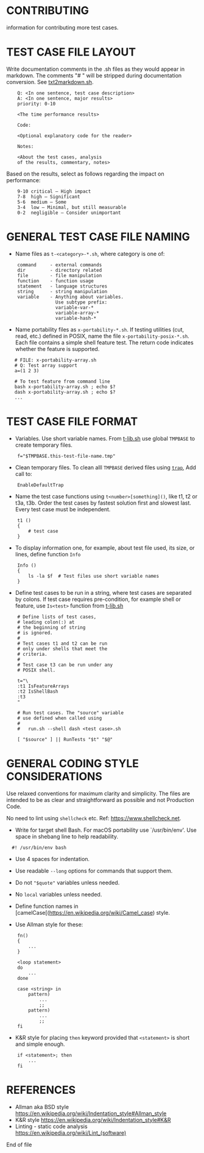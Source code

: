 # CONTRIBUTING

information for contributing more test cases.

# TEST CASE FILE LAYOUT

Write documentation comments in the <text case>.sh files as
they would appear in markdown. The comments
"# " will be stripped during documentation conversion.
See [txt2markdown.sh](./bin/Makefile::d).

```
    Q: <In one sentence, test case description>
    A: <In one sentence, major results>
    priority: 0-10

    <The time performance results>

    Code:

    <Optional explanatory code for the reader>

    Notes:

    <About the test cases, analysis
    of the results, commentary, notes>
```

Based on the results, select <priority> as
follows regarding the impact on performance:

```
    9-10 critical – High impact
    7-8  high – Significant
    5-6  medium – Some
    3-4  low – Minimal, but still measurable
    0-2  negligible – Consider unimportant
```

# GENERAL TEST CASE FILE NAMING

- Name <test case> files
  as `t-<category>-*.sh`,
  where category is one of:


```
    command     - external commands
    dir         - directory related
    file        - file manipulation
    function    - function usage
    statement   - language structures
    string      - string manipulation
    variable    - Anything about variables.
                  Use subtype prefix:
                  variable-var-*
                  variable-array-*
                  variable-hash-*
```

- Name portability <test case> files as
  `x-portability-*.sh`. If testing utilities
  (cut, read, etc.) defined in POSIX, name the
  file `x-portability-posix-*.sh`. Each file
  contains a simple shell feature test. The
  return code indicates whether the feature is
  supported.


```
   # FILE: x-portability-array.sh
   # Q: Test array support
   a=(1 2 3)

   # To test feature from command line
   bash x-portability-array.sh ; echo $?
   dash x-portability-array.sh ; echo $?
   ...

```

# TEST CASE FILE FORMAT

- Variables. Use short variable names. From
  [t-lib.sh](./bin/t-lib.sh) use global `TMPBASE` to
  create temporary files.

```
	f="$TMPBASE.this-test-file-name.tmp"
```

- Clean temporary files. To clean
  alll `TMPBASE` derived files using
  [`trap`](https://pubs.opengroup.org/onlinepubs/9699919799/utilities/trap.html),
  Add call to:

```
	EnableDefaultTrap
```

- Name the test case functions using `t<number>[something]()`, like
  t1, t2 or t3a, t3b. Order the test cases by fastest
  solution first and slowest last. Every test case must be
  independent.

```
	t1 ()
	{
		# test case
	}
```

- To display information one, for example, about test file used,
  its size, or lines, define function `Info`
```
	Info ()
	{
		ls -la $f  # Test files use short variable names
	}
```

- Define test cases to be run in a string, where test cases
  are separated by colons. If test case requires
  pre-condition, for example shell or feature,
  use `Is<test>` function from
  [t-lib.sh](./bin/t-lib.sh)
```
    # Define lists of test cases,
	# leading colon(:) at
	# the beginning of string
	# is ignored.
	#
	# Test cases t1 and t2 can be run
	# only under shells that meet the
	# criteria.
	#
	# Test case t3 can be run under any
	# POSIX shell.

	t="\
	:t1 IsFeatureArrays
	:t2 IsShellBash
	:t3
	"

	# Run test cases. The "source" variable
	# use defined when called using
	#
	#   run.sh --shell dash <test case>.sh

    [ "$source" ] || RunTests "$t" "$@"

```

# GENERAL CODING STYLE CONSIDERATIONS

Use relaxed conventions for maximum clarity
and simplicity. The <test case> files are
intended to be as clear and straightforward
as possible and not Production Code.

No need to lint using `shellcheck` etc.
Ref: <https://www.shellcheck.net>.

- Write for target shell Bash. For macOS portability
  use `/usr/bin/env'. Use space in shebang line
  to help readability.

```
  #! /usr/bin/env bash
```

- Use 4 spaces for indentation.

- Use readable `--long` options for commands
  that support them.

- Do not `"$quote"` variables unless needed.

- No `local` variables unless needed.

- Define function names in
  [camelCase[(https://en.wikipedia.org/wiki/Camel_case)
  style.

- Use Allman style for these:

```
    fn()
    {
        ...
    }

    <loop statement>
    do
        ...
    done

    case <string> in
        pattern)
			...
			;;
        pattern)
			...
			;;
    fi
```

- K&R style for placing `then` keyword
  provided that `<statement>` is short and
  simple enough.

```
    if <statement>; then
        ...
    fi
```

# REFERENCES

- Allman aka BSD style
  https://en.wikipedia.org/wiki/Indentation_style#Allman_style
- K&R style
  https://en.wikipedia.org/wiki/Indentation_style#K&R
- Linting - static code analysis
  https://en.wikipedia.org/wiki/Lint_(software)

End of file
